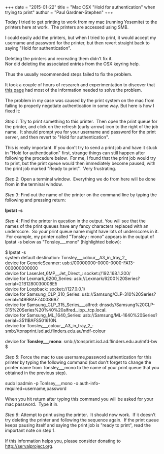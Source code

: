 +++
date = "2015-01-22"
title = "Mac OSX \"Hold for authentication\" when trying to print"
author = "Paul Gardner-Stephen"
+++

<div class="post-body entry-content" id="post-body-5043913923495538679" itemprop="description articleBody">
Today I tried to get printing to work from my mac (running Yosemite) to the printers here at work.  The printers are accessed using SMB. <br/>
<br/>
I could easily add the printers, but when I tried to print, it would accept my username and password for the printer, but then revert straight back to saying "Hold for authentication". <br/>
<br/>
Deleting the printers and recreating them didn't fix it. <br/>
Nor did deleting the associated entries from the OSX keyring help.<br/>
<br/>
Thus the usually recommended steps failed to fix the problem.<br/>
<br/>
It took a couple of hours of research and experimentation to discover that <a href="http://people.bu.edu/rbs/ThingsApple/Macintosh/Macintosh-printing.html">this page</a> had most of the information needed to solve the problem.<br/>
<br/>
The problem in my case was caused by the print system on the mac from failing to properly negotiate authentication in some way. But here is how I fixed it:<br/>
<br/>
<i>Step 1</i>: Try to print something to this printer.  Then open the print queue for the printer, and click on the refresh (curly-arrow) icon to the right of the job name.  It should prompt you for your username and password for the print server, and then revert to "Hold for authentication".<br/>
<br/>
This is really important. If you don't try to send a print job and have it stuck in "Hold for authentication" first, strange things can still happen after following the procedure below.  For me, I found that the print job would try to print, but the print queue would then immediately become paused, with the print job marked "Ready to print".  Very frustrating.<br/>
<i><br/></i>
<i>Step 2</i>: Open a terminal window.  Everything we do from here will be done from in the terminal window.<br/>
<br/>
<i>Step 3</i>: Find out the name of the printer on the command line by typing the following and pressing return:<br/>
<br/>
<span><b>lpstat -s</b></span><br/>
<span><b><br/></b></span>
<span><i>Step 4</i>: Find the printer in question in the output. You will see that the names of the print queues have any fancy characters replaced with an underscore.  So your print queue name might have lots of underscores in it.  For example, my printer called "Tonsley : mono" appears in the output of </span><span>lpstat -s</span><span> below as "</span><span>Tonsley___mono</span><span>" (highlighted below):</span><br/>
<span><br/></span>
<div class="p1">
<span class="s1"><span>$ lpstat -s</span></span></div>
<div class="p1">
<span class="s1"><span>system default destination: Tonsley___colour__A3_in_tray_2_</span></span></div>
<div class="p1">
<span class="s1"><span>device for GenericScanner: usb://00000000-0000-0000-FA13-000000000000</span></span></div>
<div class="p1">
<span class="s1"><span>device for LaserJet_6MP__Jet_Direct_: socket://192.168.1.200/</span></span></div>
<div class="p1">
<span class="s1"><span>device for Lexmark_6200_Series: usb://Lexmark/6200%20Series?serial=21B1280030008E5</span></span></div>
<div class="p1">
<span class="s1"><span>device for Loopback: socket://127.0.0.1/</span></span></div>
<div class="p1">
<span class="s1"><span>device for Samsung_CLP_310_Series: usb://Samsung/CLP-310%20Series?serial=149RBAFZ400869Z</span></span></div>
<div class="p1">
<span class="s1"><span>device for Samsung_CLP_315_Series___alfred: dnssd://Samsung%20CLP-315%20Series%20%40%20alfred._ipp._tcp.local.</span></span></div>
<div class="p1">
<span class="s1"><span>device for Samsung_ML_1640_Series: usb://Samsung/ML-1640%20Series?serial=3511BAFS501610N.</span></span></div>
<div class="p1">
<span class="s1"><span>device for Tonsley___colour__A3_in_tray_2_: smb://tonsprint.isd.ad.flinders.edu.au/mdf-colour</span></span></div>
<br/>
<div class="p1">
<span class="s1"><span>device for <b>Tonsley___mono</b>: smb://tonsprint.isd.ad.flinders.edu.au/mfd-bw</span></span></div>
<div class="p1">
<span class="s1"><span>$</span></span></div>
<div class="p1">
<br/></div>
<div class="p1">
<span class="s1"><span><i>Step 5</i>: Force the mac to use username,password authentication for this printer by typing the following command (but don't forget to change the printer name from </span><span>Tonsley___mono</span><span> to the name of your print queue that you obtained in the previous step).  </span></span></div>
<div class="p1">
<span class="s1"><span><br/></span></span></div>
<div class="p1">
<span><span class="s1">sudo lpadmin -p Tonlsey___mono </span>-o auth-info-required=username,password</span></div>
<div class="p1">
<span><br/></span></div>
<div class="p1">
<span>When you hit return after typing this command you will be asked for your mac password.  Type it in.</span></div>
<div class="p1">
<span><br/></span></div>
<div class="p1">
<span><i>Step 6</i>: Attempt to print using the printer.  It should now work.  If it doesn't try deleting the printer and following the sequence again.  If the print queue keeps pausing itself and saying the print job is "ready to print", read the important note on step 1.</span></div>
<div class="p1">
<span><br/></span></div>
<div class="p1">
<span>If this information helps you, please consider donating to <a href="http://servalproject.org/">http://servalproject.org</a>.</span></div>
<div></div>
</div>

